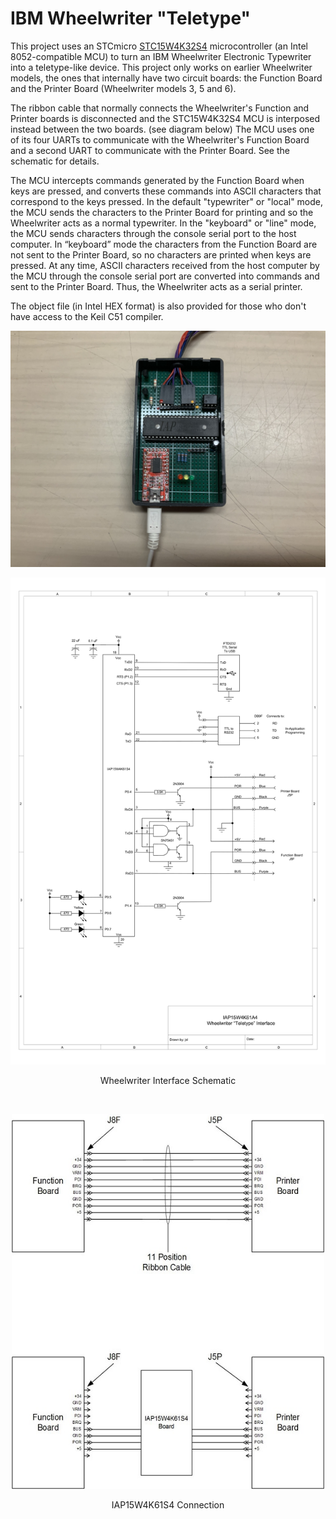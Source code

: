 # IBM Wheelwriter "Teletype"
This project uses an STCmicro [STC15W4K32S4](https://www.stcmicro.com/datasheet/STC15W4K32S4-en.pdf) microcontroller (an Intel 8052-compatible MCU) to turn an IBM Wheelwriter Electronic Typewriter into a teletype-like device. This project only works on earlier Wheelwriter models, the ones that internally have two circuit boards: the Function Board and the Printer Board (Wheelwriter models 3, 5 and 6).

The ribbon cable that normally connects the Wheelwriter's Function and Printer boards is disconnected and the STC15W4K32S4 MCU is interposed instead between the two boards. (see diagram below) The MCU uses one of its four UARTs to communicate with the Wheelwriter's Function Board and a second UART to communicate with the Printer Board. See the schematic for details.

The MCU intercepts commands generated by the Function Board when keys are pressed, and converts these commands into ASCII characters that correspond to the keys pressed. In the default "typewriter" or "local" mode, the MCU sends the characters to the Printer Board for printing and so the Wheelwriter acts as a normal typewriter. In the "keyboard" or "line" mode, the MCU sends characters through the console serial port to the host computer. In “keyboard” mode the characters from the Function Board are not sent to the Printer Board, so no characters are printed when keys are pressed. At any time, ASCII characters received from the host computer by the MCU through the console serial port are converted into commands and sent to the Printer Board. Thus, the Wheelwriter acts as a serial printer.

The object file (in Intel HEX format) is also provided for those who don't have access to the Keil C51 compiler.
<p align="center"><img src="/images/Wheelwriter Interface.JPEG"/>
<p align="center"><img src="/images/Schematic-1.png"/>
<p align="center">Wheelwriter Interface Schematic</p><br>
<p align="center"><img src="/images/IAP15W4K61S4 Connection.jpg" alt="IAP15W4K61S4 Connection" style="width:500px;height:600px;">
<p align="center">IAP15W4K61S4 Connection</p><br>
